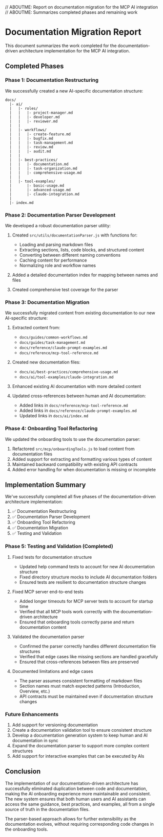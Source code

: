 // ABOUTME: Report on documentation migration for the MCP AI integration
// ABOUTME: Summarizes completed phases and remaining work

# Documentation Migration Report

This document summarizes the work completed for the documentation-driven architecture implementation for the MCP AI integration.

## Completed Phases

### Phase 1: Documentation Restructuring

We successfully created a new AI-specific documentation structure:

```
docs/
  |- ai/
  |   |- roles/
  |   |   |- project-manager.md
  |   |   |- developer.md
  |   |   |- reviewer.md
  |   |
  |   |- workflows/
  |   |   |- create-feature.md
  |   |   |- bugfix.md
  |   |   |- task-management.md
  |   |   |- review.md
  |   |   |- audit.md
  |   |
  |   |- best-practices/
  |   |   |- documentation.md
  |   |   |- task-organization.md
  |   |   |- comprehensive-usage.md
  |   |
  |   |- tool-examples/
  |       |- basic-usage.md
  |       |- advanced-usage.md
  |       |- claude-integration.md
  |
  |- index.md
```

### Phase 2: Documentation Parser Development

We developed a robust documentation parser utility:

1. Created `src/utils/documentationParser.js` with functions for:
   - Loading and parsing markdown files
   - Extracting sections, lists, code blocks, and structured content
   - Converting between different naming conventions
   - Caching content for performance
   - Normalizing role and workflow names

2. Added a detailed documentation index for mapping between names and files

3. Created comprehensive test coverage for the parser

### Phase 3: Documentation Migration

We successfully migrated content from existing documentation to our new AI-specific structure:

1. Extracted content from:
   - `docs/guides/common-workflows.md`
   - `docs/guides/task-management.md`
   - `docs/reference/claude-prompt-examples.md`
   - `docs/reference/mcp-tool-reference.md`

2. Created new documentation files:
   - `docs/ai/best-practices/comprehensive-usage.md`
   - `docs/ai/tool-examples/claude-integration.md`

3. Enhanced existing AI documentation with more detailed content

4. Updated cross-references between human and AI documentation:
   - Added links in `docs/reference/mcp-tool-reference.md`
   - Added links in `docs/reference/claude-prompt-examples.md`
   - Updated links in `docs/ai/index.md`

### Phase 4: Onboarding Tool Refactoring

We updated the onboarding tools to use the documentation parser:

1. Refactored `src/mcp/onboardingTools.js` to load content from documentation files
2. Added support for extracting and formatting various types of content
3. Maintained backward compatibility with existing API contracts
4. Added error handling for when documentation is missing or incomplete

## Implementation Summary

We've successfully completed all five phases of the documentation-driven architecture implementation:

1. ✅ Documentation Restructuring
2. ✅ Documentation Parser Development 
3. ✅ Onboarding Tool Refactoring
4. ✅ Documentation Migration
5. ✅ Testing and Validation

### Phase 5: Testing and Validation (Completed)

1. Fixed tests for documentation structure
   - Updated help command tests to account for new AI documentation structure
   - Fixed directory structure mocks to include AI documentation folders
   - Ensured tests are resilient to documentation structure changes

2. Fixed MCP server end-to-end tests
   - Added longer timeouts for MCP server tests to account for startup time
   - Verified that all MCP tools work correctly with the documentation-driven architecture
   - Ensured that onboarding tools correctly parse and return documentation content

3. Validated the documentation parser
   - Confirmed the parser correctly handles different documentation file structures
   - Verified that edge cases like missing sections are handled gracefully
   - Ensured that cross-references between files are preserved

4. Documented limitations and edge cases
   - The parser assumes consistent formatting of markdown files
   - Section names must match expected patterns (Introduction, Overview, etc.)
   - API contracts must be maintained even if documentation structure changes

### Future Enhancements

1. Add support for versioning documentation
2. Create a documentation validation tool to ensure consistent structure
3. Develop a documentation generation system to keep human and AI documentation in sync
4. Expand the documentation parser to support more complex content structures
5. Add support for interactive examples that can be executed by AIs

## Conclusion

The implementation of our documentation-driven architecture has successfully eliminated duplication between code and documentation, making the AI onboarding experience more maintainable and consistent. The new system ensures that both human users and AI assistants can access the same guidance, best practices, and examples, all from a single source of truth in the documentation files.

The parser-based approach allows for further extensibility as the documentation evolves, without requiring corresponding code changes in the onboarding tools.